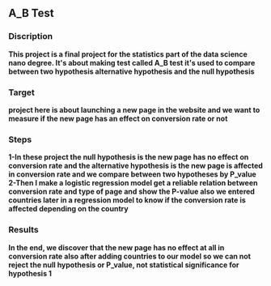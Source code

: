 ## A_B Test
### Discription
**This project is a final project for the statistics part of the data science nano degree. It's about making test called A_B test it's used to compare between two hypothesis alternative hypothesis and the null hypothesis**
### Target 
**project here is about launching a new page in the website and we want to measure if the new page has an effect on conversion rate or not**
### Steps
**1-In these project the null hypothesis is the new page has no effect on conversion rate and the alternative hypothesis is the new page is affected in conversion rate and we compare between two hypotheses by P_value**\
**2-Then I make a logistic regression model get a reliable relation between conversion rate and type of page and show the P-value also we entered countries later in a regression model to know if the conversion rate is affected depending on the country**
### Results
**In the end, we discover that the new page has no effect at all in conversion rate also after adding countries to our model so we can not reject the null hypothesis or P_value, not statistical significance for hypothesis 1**
